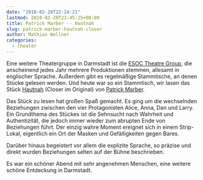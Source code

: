 ```yaml
---
date: "2018-02-20T22:24:21"
lastmod: 2018-02-20T23:45:25+00:00
title: Patrick Marber -- Hautnah
slug: patrick-marber-hautnah-closer
author: Mathias Wellner
categories:
  - theater
---
```

Eine weitere Theatergruppe in Darmstadt ist die [ESOC Theatre Group](http://www.esoctheatre.org/), die anscheinend jedes Jahr mehrere Produktionen stemmen, allesamt in englischer Sprache. Außerdem gibt es regelmäßige Stammtische, an denen Stücke gelesen werden. Und heute war so ein Stammtisch, wir lasen das Stück [Hautnah](https://de.wikipedia.org/wiki/Hautnah_(Theaterst%C3%BCck)) (Closer im Original) von [Patrick Marber](https://de.wikipedia.org/wiki/Patrick_Marber). 
<!--more-->

Das Stück zu lesen hat großen Spaß gemacht. Es ging um die wechselnden Beziehungen zwischen den vier Protagonisten Alice, Anna, Dan und Larry. Ein Grundthema des Stückes ist die Sehnsucht nach Wahrheit und Authentizität, die jedoch immer wieder zum abrupten Ende von Beziehungen führt. Der einzig wahre Moment ereignet sich in einem Strip-Lokal, eigentlich ein Ort der Masken und Gefälligkeiten gegen Bares. 

Darüber hinaus begeistert vor allem die explizite Sprache, so präzise und direkt wurden Beziehungen selten auf der Bühne beschrieben. 

Es war ein schöner Abend mit sehr angenehmen Menschen, eine weitere schöne Entdeckung in Darmstadt. 
